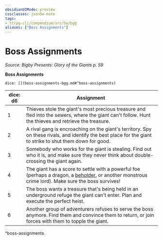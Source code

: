 ```yaml
---
obsidianUIMode: preview
cssclasses: json5e-note
tags:
- ttrpg-cli/compendium/src/5e/bgg
aliases: ["Boss Assignments"]
---
```

# Boss Assignments
*Source: Bigby Presents: Glory of the Giants p. 59* 

**Boss Assignments**

`dice: [](boss-assignments-bgg.md#^boss-assignments)`

| dice: d6 | Assignment |
|----------|------------|
| 1 | Thieves stole the giant's most precious treasure and fled into the sewers, where the giant can't follow. Hunt the thieves and retrieve the treasure. |
| 2 | A rival gang is encroaching on the giant's territory. Spy on these rivals, and identify the best place for the giant to strike to shut them down for good. |
| 3 | Somebody who works for the giant is stealing. Find out who it is, and make sure they never think about double-crossing the giant again. |
| 4 | The giant has a score to settle with a powerful foe (perhaps a dragon, a [beholder](2-Mechanics/CLI/bestiary/aberration/beholder-xmm.md), or another monstrous crime lord). Make sure the boss survives! |
| 5 | The boss wants a treasure that's being held in an underground refuge the giant can't enter. Plan and execute the perfect heist. |
| 6 | Another group of adventurers refuses to serve the boss anymore. Find them and convince them to return, or join forces with them to topple the giant. |
^boss-assignments